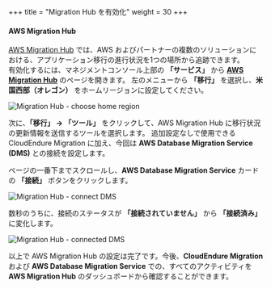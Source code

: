 +++
title = "Migration Hub を有効化"
weight = 30
+++

#### AWS Migration Hub

<a href="https://aws.amazon.com/migration-hub/" target="_blank">AWS Migration Hub</a> では、AWS およびパートナーの複数のソリューションにおける、アプリケーション移行の進行状況を1つの場所から追跡できます。  
有効化するには、マネジメントコンソール上部の **「サービス」** から **<a href="https://console.aws.amazon.com/migrationhub/home?region=us-west-2" target="_blank">AWS Migration Hub</a>** のページを開きます。
左のメニューから **「移行」** を選択し、**米国西部（オレゴン）** をホームリージョンに設定してください。

![Migration Hub - choose home region](/intro/migration-hub-choose-home-region.ja.png)

次に、**「移行」 → 「ツール」** をクリックして、AWS Migration Hub に移行状況の更新情報を送信するツールを選択します。
追加設定なしで使用できる CloudEndure Migration に加え、今回は **AWS Database Migration Service (DMS)** との接続を設定します。

ページの一番下までスクロールし、**AWS Database Migration Service** カードの **「接続」** ボタンをクリックします。

![Migration Hub - connect DMS](/intro/migration-hub-connect-dms.ja.png)

数秒のうちに、接続のステータスが **「接続されていません」** から **「接続済み」** に変化します。

![Migration Hub - connected DMS](/intro/migration-hub-connect-dms-connected.ja.png)

以上で AWS Migration Hub の設定は完了です。今後、**CloudEndure Migration** および **AWS Database Migration Service** での、すべてのアクティビティを **AWS Migration Hub** のダッシュボードから確認することができます。